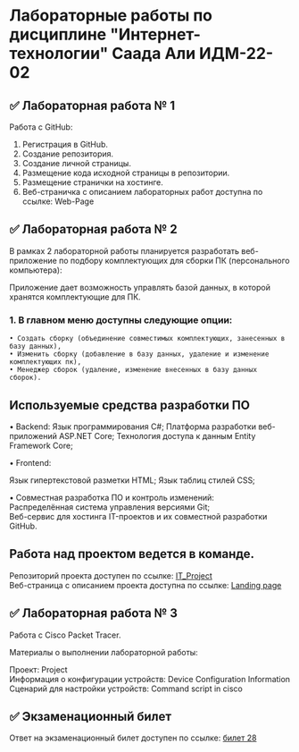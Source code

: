 # Лабораторные работы по дисциплине "Интернет-технологии" Саада Али ИДМ-22-02
## ✅ Лабораторная работа № 1
Работа с GitHub:

1. Регистрация в GitHub.  
2. Создание репозитория.  
3. Создание личной страницы.  
4. Размещение кода исходной страницы в репозитории.  
5. Размещение странички на хостинге.  
6. Веб-страничка с описанием лабораторных работ доступна по ссылке: Web-Page  


## ✅ Лабораторная работа № 2  
  В рамках 2 лабораторной работы планируется разработать веб-приложение по подбору комплектующих для сборки ПК (персонального компьютера):   

  Приложение дает возможность управлять базой данных, в которой хранятся комплектующие для ПК.  
 ### 1. В главном меню доступны следующие опции:  
 
    • Создать сборку (объединение совместимых комплектующих, занесенных в базу данных),    
    • Изменить сборку (добавление в базу данных, удаление и изменение комплектующих пк),     
    • Менеджер сборок (удаление, изменение внесенных в базу данных сборок).  


## Используемые средства разработки ПО
• Backend:
Язык программирования С#;
Платформа разработки веб-приложений ASP.NET Core;
Технология доступа к данным Entity Framework Core;

• Frontend:

Язык гипертекстовой разметки HTML;
Язык таблиц стилей CSS;

• Совместная разработка ПО и контроль изменений:  
Распределённая система управления версиями Git;  
Веб-сервис для хостинга IT-проектов и их совместной разработки GitHub.  
## Работа над проектом ведется в команде.  
Репозиторий проекта доступен по ссылке:  <a href=https://github.com/S7yka4/IT_Project> IT_Project  </a>  
Веб-страница с описанием проекта доступна по ссылке:  <a href=https://github.com/GerardoGerardi/IT-technology-workout> Landing page  </a>    


## ✅ Лабораторная работа № 3  
Работа с Сisco Packet Tracer.

Материалы о выполнении лабораторной работы:

Проект: Project  
Информация о конфигурации устройств: Device Configuration Information  
Сценарий для настройки устройств: Command script in cisco  
## ✅ Экзаменационный билет
Ответ на экзаменационный билет доступен по ссылке: <a href=https://github.com/stankin/inet-2022/wiki/exam28> билет 28 </a>
